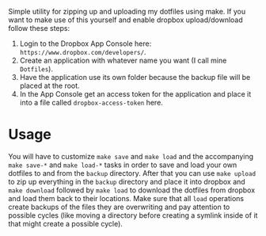 Simple utility for zipping up and uploading my dotfiles using make.
If you want to make use of this yourself and enable dropbox upload/download
follow these steps:

1. Login to the Dropbox App Console here: `https://www.dropbox.com/developers/`.
2. Create an application with whatever name you want (I call mine `Dotfiles`).
3. Have the application use its own folder because the backup file will be placed at the root.
4. In the App Console get an access token for the application and place it into a file called
   `dropbox-access-token` here.

Usage
===
You will have to customize `make save` and `make load` and the accompanying `make save-*` and `make load-*` tasks
in order to save and load your own dotfiles to and from the `backup` directory. After that you can use `make upload`
to zip up everything in the `backup` directory and place it into dropbox and `make download` followed by `make load`
to download the dotfiles from dropbox and load them back to their locations. Make sure that all `load` operations
create backups of the files they are overwriting and pay attention to possible cycles (like moving a directory before
creating a symlink inside of it that might create a possible cycle).
